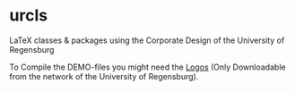 # urcls
LaTeX classes &amp; packages using the Corporate Design of the University of Regensburg

To Compile the DEMO-files you might need the [Logos](http://www.physik.uni-regensburg.de/studium/edverg/latex/files/local/urlogo.zip) (Only Downloadable from the network of the University of Regensburg).
